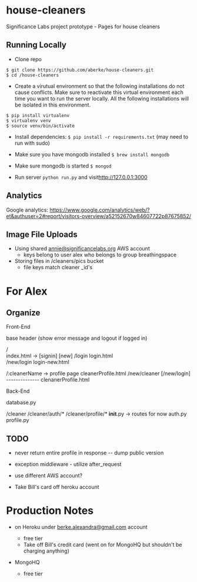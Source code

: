 house-cleaners
==============

Significance Labs project prototype - Pages for house cleaners

Running Locally
---

* Clone repo 

```
$ git clone https://github.com/aberke/house-cleaners.git
$ cd /house-cleaners
```

* Create a virutual environment so that the following installations do not cause conflicts.  Make sure to reactivate this virtual environment each time you want to run the server locally.  All the following installations will be isolated in this environment.

```
$ pip install virtualenv
$ virtualenv venv
$ source venv/bin/activate
```

* Install dependencies: ```$ pip install -r requirements.txt``` (may need to run with sudo)
* Make sure you have mongodb installed ```$ brew install mongodb```
* Make sure mongodb is started ```$ mongod```

* Run server ```python run.py``` and visit<http://127.0.0.1:3000>


Analytics
---
Google analytics: https://www.google.com/analytics/web/?et&authuser=2#report/visitors-overview/a52152670w84607722p87675852/

Image File Uploads
---

- Using shared annie@significancelabs.org AWS account
	- keys belong to user alex who belongs to group breathingspace
- Storing files in /cleaners/pics bucket 
	- file keys match cleaner _id's


For Alex
===

Organize
----

Front-End

base
header (show error message and logout if logged in)

/ 			   
	index.html  -> [signin]  [new]
/login
	login.html		  
/new/login
	login-new.html

/:cleanerName  -> profile page
	cleanerProfile.html
/new/cleaner
	[/new/login]
	--------------
	clenanerProfile.html



Back-End

database.py

/cleaner
/cleaner/auth/*
/cleaner/profile/*
	__init__.py  -> routes for now
	auth.py
	profile.py



TODO
---


- never return entire profile in response -- dump public version

- exception middleware - utilize after_request



- use different AWS account?
- Take Bill's card off heroku account



Production Notes
===

- on Heroku under berke.alexandra@gmail.com account
	- free tier
	- Take off Bill's credit card (went on for MongoHQ but shouldn't be charging anything)

- MongoHQ
	- free tier















